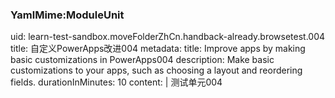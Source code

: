 ### YamlMime:ModuleUnit 
uid: learn-test-sandbox.moveFolderZhCn.handback-already.browsetest.004
title: 自定义PowerApps改进004
metadata: 
  title: Improve apps by making basic customizations in PowerApps004
  description: Make basic customizations to your apps, such as choosing a layout and reordering fields. 
durationInMinutes: 10 
content: | 
  测试单元004
